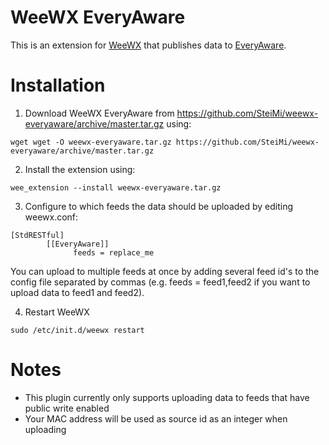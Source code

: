 WeeWX EveryAware
=
This is an extension for [WeeWX](https://github.com/weewx) that publishes data to [EveryAware](http://www.everyaware.eu).

# Installation

1. Download WeeWX EveryAware from https://github.com/SteiMi/weewx-everyaware/archive/master.tar.gz using:
```
wget wget -O weewx-everyaware.tar.gz https://github.com/SteiMi/weewx-everyaware/archive/master.tar.gz
```

2. Install the extension using:
```
wee_extension --install weewx-everyaware.tar.gz
```

3. Configure to which feeds the data should be uploaded by editing weewx.conf:
```
[StdRESTful]
        [[EveryAware]]
              feeds = replace_me
```
You can upload to multiple feeds at once by adding several feed id's to the config file separated by commas (e.g. feeds = feed1,feed2 if you want to upload data to feed1 and feed2).

4. Restart WeeWX
```
sudo /etc/init.d/weewx restart
```

# Notes
- This plugin currently only supports uploading data to feeds that have public write enabled
- Your MAC address will be used as source id as an integer when uploading
